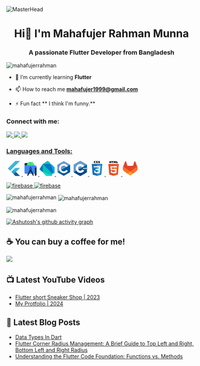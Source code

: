 ![MasterHead](https://indoanalytica.com/static/images/bannerr.gif)

<h1 align="center"> Hi👋  I'm Mahafujer Rahman Munna</h1>
<h3 align="center">A passionate Flutter Developer from Bangladesh</h3>
<img align ="right" alt "Coding" width="400" src="https://cdn.filestackcontent.com/efbSR18hT5uRKuo0zoMA">

<p align="left"> <img src="https://komarev.com/ghpvc/?username=mahafujerrahman&label=Profile%20views&color=0e75b6&style=flat" alt="mahafujerrahman" /></p>

- 🚀 I’m currently learning **Flutter**

- 📫 How to reach me **mahafujer1999@gmail.com**

- ⚡ Fun fact ** I think I'm funny.**

<h3 align="left"> Connect with me: </h3>
 <div align="left">
   <a href= "https://www.facebook.com/mahafujer1999" > <img src="https://img.shields.io/badge/Facebook-1877F2?style=for-the-badge&logo=facebook&logoColor=white">
   <a href= "https://www.linkedin.com/in/mahafujerrahman/" > <img src="https://img.shields.io/badge/LinkedIn-0077B5?style=for-the-badge&logo=linkedin&logoColor=white">
    <a href= "https://stackoverflow.com/users/23298138/mahafujer-rahman" > <img src="https://img.shields.io/badge/Stack%20Overflow-FE7A16?style=for-the-badge&logo=stackoverflow&logoColor=white">

  

<h3 align="left">Languages and Tools:</h3>
<p align="left">
<a href="https://www.cprogramming.com/" target="_blank" rel="noreferrer"> <img src="https://raw.githubusercontent.com/devicons/devicon/master/icons/flutter/flutter-original.svg" alt="c" width="40" height="40"/> </a>
  <a href="https://www.cprogramming.com/" target="_blank" rel="noreferrer"> <img src="https://raw.githubusercontent.com/devicons/devicon/master/icons/androidstudio/androidstudio-original.svg" alt="c" width="40" height="40"/> </a>
 <a href="https://www.cprogramming.com/" target="_blank" rel="noreferrer"> <img src="https://raw.githubusercontent.com/devicons/devicon/master/icons/dart/dart-original.svg" alt="c" width="40" height="40"/> </a>
 <a href="https://www.cprogramming.com/" target="_blank" rel="noreferrer"> <img src="https://raw.githubusercontent.com/devicons/devicon/master/icons/c/c-original.svg" alt="c" width="40" height="40"/> </a> 
 <a href="https://www.w3schools.com/cpp/" target="_blank" rel="noreferrer"> <img src="https://raw.githubusercontent.com/devicons/devicon/master/icons/cplusplus/cplusplus-original.svg" alt="cplusplus" width="40" height="40"/> </a> 
 <a href="https://www.w3schools.com/css/" target="_blank" rel="noreferrer"> <img src="https://raw.githubusercontent.com/devicons/devicon/master/icons/css3/css3-original-wordmark.svg" alt="css3" width="40" height="40"/> </a> 
 <a href="https://www.w3.org/html/" target="_blank" rel="noreferrer"> <img src="https://raw.githubusercontent.com/devicons/devicon/master/icons/html5/html5-original-wordmark.svg" alt="html5" width="40" height="40"/> </a>
<a href="https://www.cprogramming.com/" target="_blank" rel="noreferrer"> <img src="https://raw.githubusercontent.com/devicons/devicon/master/icons/gitlab/gitlab-original.svg" alt="c" width="40" height="40"/> </a>
 </p>
<a href="https://firebase.google.com/" target="_blank" rel="noreferrer"> <img src="https://www.vectorlogo.zone/logos/firebase/firebase-icon.svg" alt="firebase" width="40" height="40"/> </a>
<a href="https://firebase.google.com/" target="_blank" rel="noreferrer"> <img src="https://www.vectorlogo.zone/logos/github/github-icon.svg" alt="firebase" width="40" height="40"/> </a>

</p>


<p><img align="left" src="https://github-readme-stats.vercel.app/api/top-langs?username=mahafujerrahman&show_icons=true&locale=en&layout=compact" alt="mahafujerrahman" /></p>

<p>&nbsp;<img align="center" src="https://github-readme-stats.vercel.app/api?username=mahafujerrahman&show_icons=true&locale=en" alt="mahafujerrahman" /></p>

<p><img align="center" src="https://github-readme-streak-stats.herokuapp.com/?user=mahafujerrahman&" alt="mahafujerrahman" /></p>


[![Ashutosh's github activity graph](https://github-readme-activity-graph.vercel.app/graph?username=mahafujerrahman&theme=merko)](https://github.com/mahafujerrahman/github-readme-activity-graph)

  ## ☕ You can buy a coffee for me!
<a href="https://www.buymeacoffee.com/mahafujer1w"><img src="https://cdn.buymeacoffee.com/buttons/v2/default-yellow.png" width="200" /></a>
## 📺 Latest YouTube Videos
<!-- YOUTUBE:START -->
- [Flutter short Sneaker Shop | 2023](https://youtube.com/shorts/GPcEBthJ92o?si=1RUOnYJpNIzMxFiw)
- [My Protfolio | 2024 ](https://mahafujer-protfolio.vercel.app/)
<!-- YOUTUBE:END -->

## 📕 Latest Blog Posts
<!-- BLOG-POST-LIST:START -->

- [Data Types In Dart](https://tech-talksmind.blogspot.com/2023/12/data-types-in-dart.html)
- [Flutter Corner Radius Management: A Brief Guide to Top Left and Right, Bottom Left and Right Radius](https://tech-talksmind.blogspot.com/2023/12/flutter-corner-radius-management-brief.html)
- [Understanding the Flutter Code Foundation: Functions vs. Methods](https://medium.com/@mahafujer1999/understanding-the-flutter-code-foundation-functions-vs-methods-a8d29c63581d)

<!-- BLOG-POST-LIST:END -->
